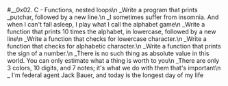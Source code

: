#__0x02. C - Functions, nested loops\n _Write a program that prints _putchar, followed by a new line.\n _I sometimes suffer from insomnia. And when I can't fall asleep, I play what I call the alphabet game\n _Write a function that prints 10 times the alphabet, in lowercase, followed by a new line\n _Write a function that checks for lowercase character.\n _Write a function that checks for alphabetic character.\n _Write a function that prints the sign of a number.\n _There is no such thing as absolute value in this world. You can only estimate what a thing is worth to you\n _There are only 3 colors, 10 digits, and 7 notes; it's what we do with them that's important\n _ I'm federal agent Jack Bauer, and today is the longest day of my life
